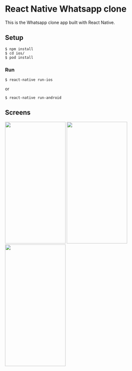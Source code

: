# React Native Whatsapp clone

This is the Whatsapp clone app built with React Native. 

## Setup
```
$ npm install
$ cd ios/
$ pod install
```
### Run

```
$ react-native run-ios
```

or 


```
$ react-native run-android
```

## Screens
<img src="https://user-images.githubusercontent.com/1134659/65959328-0bd76100-e428-11e9-9811-1a53e401ce11.png" width="200" height="400">
<img src="https://user-images.githubusercontent.com/1134659/65959431-5658dd80-e428-11e9-94c0-e17c802193a7.png" width="200" height="400">
<img src="https://user-images.githubusercontent.com/1134659/65959443-5eb11880-e428-11e9-8c44-cd6af9aa8abd.png" width="200" height="400">
